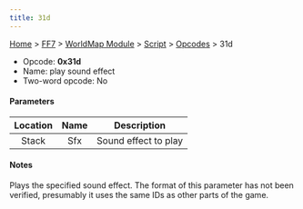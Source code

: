 ```yaml
---
title: 31d
---
```


[Home](../../../../Main%20Page.md) > [FF7](../../../../FF7.md) > [WorldMap Module](../../../WorldMap%20Module.md) > [Script](../../Script.md) > [Opcodes](../Opcodes.md) > 31d

-   Opcode: **0x31d**
-   Name: play sound effect
-   Two-word opcode: No

#### Parameters

| Location | Name |     Description      |
|:--------:|:----:|:--------------------:|
|  Stack   | Sfx  | Sound effect to play |

#### Notes

Plays the specified sound effect. The format of this parameter has not
been verified, presumably it uses the same IDs as other parts of the
game.
